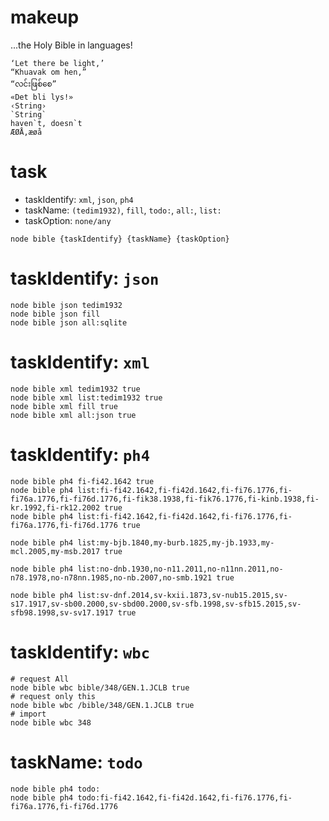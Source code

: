 # makeup

...the Holy Bible in languages!

```
‘Let there be light,’
“Khuavak om hen,”
“လင်းဖြစ်စေ”
«Det bli lys!»
‹String›
`String`
haven`t, doesn`t
ÆØÅ,æøå
```

# task

- taskIdentify: `xml`, `json`, `ph4`
- taskName: `(tedim1932)`, `fill`, `todo:`, `all:`, `list:`
- taskOption: `none/any`

```
node bible {taskIdentify} {taskName} {taskOption}
```

# taskIdentify: `json`

```shell
node bible json tedim1932
node bible json fill
node bible json all:sqlite
```

# taskIdentify: `xml`

```shell
node bible xml tedim1932 true
node bible xml list:tedim1932 true
node bible xml fill true
node bible xml all:json true
```

# taskIdentify: `ph4`

```shell
node bible ph4 fi-fi42.1642 true
node bible ph4 list:fi-fi42.1642,fi-fi42d.1642,fi-fi76.1776,fi-fi76a.1776,fi-fi76d.1776,fi-fik38.1938,fi-fik76.1776,fi-kinb.1938,fi-kr.1992,fi-rk12.2002 true
node bible ph4 list:fi-fi42.1642,fi-fi42d.1642,fi-fi76.1776,fi-fi76a.1776,fi-fi76d.1776 true

node bible ph4 list:my-bjb.1840,my-burb.1825,my-jb.1933,my-mcl.2005,my-msb.2017 true

node bible ph4 list:no-dnb.1930,no-n11.2011,no-n11nn.2011,no-n78.1978,no-n78nn.1985,no-nb.2007,no-smb.1921 true

node bible ph4 list:sv-dnf.2014,sv-kxii.1873,sv-nub15.2015,sv-s17.1917,sv-sb00.2000,sv-sbd00.2000,sv-sfb.1998,sv-sfb15.2015,sv-sfb98.1998,sv-sv17.1917 true
```

# taskIdentify: `wbc`

```shell
# request All
node bible wbc bible/348/GEN.1.JCLB true
# request only this
node bible wbc /bible/348/GEN.1.JCLB true
# import
node bible wbc 348
```

# taskName: `todo`

```shell
node bible ph4 todo:
node bible ph4 todo:fi-fi42.1642,fi-fi42d.1642,fi-fi76.1776,fi-fi76a.1776,fi-fi76d.1776
```